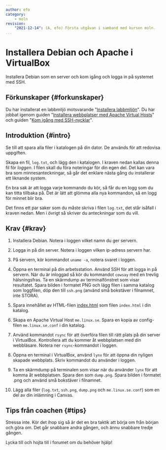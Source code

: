 ```yaml
---
author: efo
category:
    - moln
revision:
    "2021-12-14": (A, efo) Första utgåvan i samband med kursen moln.
...
```

Installera Debian och Apache i VirtualBox
==================================

Installera Debian som en server och kom igång och logga in på systemet med SSH.

<!--more-->



Förkunskaper {#forkunskaper}
-----------------------

Du har installerat en labbmiljö motsvarande "[Installera labbmiljön](moln/labbmiljo)". Du har jobbat igenom guiden "[Installera webbplatser med Apache Virtual Hosts](kunskap/installera-webbplatser-med-apache-name-based-virtual-hosts)" och guiden "[Kom igång med SSH-nycklar](guide/kom-igang-med-ssh/kom-igang-med-ssh-nycklar)".



Introduktion {#intro}
-----------------------

Se till att spara alla filer i katalogen på din dator. De används för att redovisa uppgiften.

Skapa en fil, `log.txt`, och lägg den i katalogen. I kraven nedan kallas denna fil för *loggen*. I filen skall du föra noteringar för din egen del. Det kan vara bra som minnesanteckningar, så går det enklare nästa gång du installerar ett liknande system.

En bra sak är att logga varje kommando du kör, så får du en logg som du kan titta tillbaka på. Det är lätt att glömma alla nya kommandon, så en logg för minnet blir bra.

Det finns ett par saker som du måste skriva i filen `log.txt`, det står isåfall i kraven nedan. Men i övrigt så skriver du anteckningar som du vill.



Krav {#krav}
-----------------------

1. Installera Debian. Notera i loggen vilket namn du ger servern.

1. Logga in på din server. Notera i loggen vilken ip-adress servern har.

1. På servern, kör kommandot `uname -a`, notera svaret i loggen.

1. Öppna en terminal på din arbetsstation. Använd SSH för att logga in på servern. När du är inloggad så kör du kommandot `cowsay` med en trevlig hälsningsfras. Ta en skärmdump av terminalfönstret som visar resultatet. Spara bilden i formatet PNG och lägg filen i samma katalog som loggfilen, döp den till `ssh.png` (använd små bokstäver i filnamnet, inte STORA).

1. Spara innehållet av HTML-filen [index.html](https://raw.githubusercontent.com/dbwebb-se/moln/main/index.html) som filen `index.html` i din katalog.

1. Skapa en Apache Virtual Host `me.linux.se`. Spara en kopia av config-filen `me.linux.se.conf` i din katalog.

1. Använd kommandot `rsync` för att överföra filen till rätt plats på din server i VirtualBox. Kontrollera att du kommer åt webbplatsen med din webbläsare. Notera ner `rsync`-kommandot i loggen.

1. Öppna en terminal i VirtualBox, använd `lynx` för att öppna din nyligen skapade webbplats. Skriv kommandot du använder i loggen.

1. Ta en skärmdump på terminalen som visar när du använder `lynx` för att komma åt webbplatsen. Spara den som `dump.png`. Spara bilden i formatet .png och använd små bokstäver i filnamnet.

1. Lägg alla filer (`log.txt`, `ssh.png`, `dump.png` och `me.linux.se.conf`) som en del av din inlämning i Canvas.



Tips från coachen {#tips}
-----------------------

Stressa inte. Kör det ihop sig så är det en bra taktik att börja om från början och göra om. Det går snabbare andra gången, och ännu snabbare tredje gången.

Lycka till och hojta till i forumet om du behöver hjälp!

